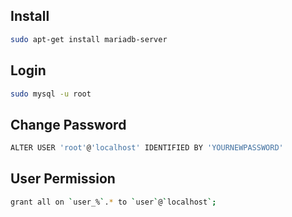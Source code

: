 ## Install

```sh
sudo apt-get install mariadb-server
```

## Login

```sh
sudo mysql -u root
```

## Change Password

```sh
ALTER USER 'root'@'localhost' IDENTIFIED BY 'YOURNEWPASSWORD'
```

## User Permission

```sh
grant all on `user_%`.* to `user`@`localhost`;
```